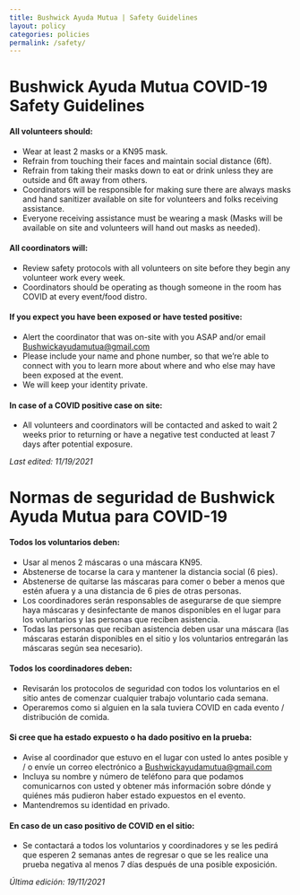 ```yaml
---
title: Bushwick Ayuda Mutua | Safety Guidelines
layout: policy
categories: policies
permalink: /safety/
---
```


<div class="eng lang-text active" markdown="1">

# Bushwick Ayuda Mutua COVID-19 Safety Guidelines

#### All volunteers should:
- Wear at least 2 masks or a KN95 mask.
- Refrain from touching their faces and maintain social distance (6ft).
- Refrain from taking their masks down to eat or drink unless they are outside and 6ft away from others. 
- Coordinators will be responsible for making sure there are always masks and hand sanitizer available on site for volunteers and folks receiving assistance.
- Everyone receiving assistance must be wearing a mask (Masks will be available on site and volunteers will hand out masks as needed).

#### All coordinators will:
- Review safety protocols with all volunteers on site before they begin any volunteer work every week.
- Coordinators should be operating as though someone in the room has COVID at every event/food distro.

####  If you expect you have been exposed or have tested positive: 
- Alert the coordinator that was on-site with you ASAP and/or email Bushwickayudamutua@gmail.com 
- Please include your name and phone number, so that we’re able to connect with you to learn more about where and who else may have been exposed at the event. 
- We will keep your identity private. 

#### In case of a COVID positive case on site:
- All volunteers and coordinators will be contacted and asked to wait 2 weeks prior to returning or have a negative test conducted at least 7 days after potential exposure.

_Last edited: 11/19/2021_

</div>

<div class="span lang-text" markdown="1">

# Normas de seguridad de Bushwick Ayuda Mutua para COVID-19 

#### Todos los voluntarios deben:
-  Usar al menos 2 máscaras o una máscara KN95.
- Abstenerse de tocarse la cara y mantener la distancia social (6 pies).
- Abstenerse de quitarse las máscaras para comer o beber a menos que estén afuera y a una distancia de 6 pies de otras personas.
- Los coordinadores serán responsables de asegurarse de que siempre haya máscaras y desinfectante de manos disponibles en el lugar para los voluntarios y las personas que reciben asistencia.
- Todas las personas que reciban asistencia deben usar una máscara (las máscaras estarán disponibles en el sitio y los voluntarios entregarán las máscaras según sea necesario).

#### Todos los coordinadores deben:
- Revisarán los protocolos de seguridad con todos los voluntarios en el sitio antes de comenzar cualquier trabajo voluntario cada semana.  
- Operaremos como si alguien en la sala tuviera COVID en cada evento / distribución de comida.

#### Si cree que ha estado expuesto o ha dado positivo en la prueba:
- Avise al coordinador que estuvo en el lugar con usted lo antes posible y / o envíe un correo electrónico a Bushwickayudamutua@gmail.com
- Incluya su nombre y número de teléfono para que podamos comunicarnos con usted y obtener más información sobre dónde y quiénes más pudieron haber estado expuestos en el evento.
- Mantendremos su identidad en privado.

#### En caso de un caso positivo de COVID en el sitio:
- Se contactará a todos los voluntarios y coordinadores y se les pedirá que esperen 2 semanas antes de regresar o que se les realice una prueba negativa al menos 7 días después de una posible exposición.

_Última edición: 19/11/2021_

</div>